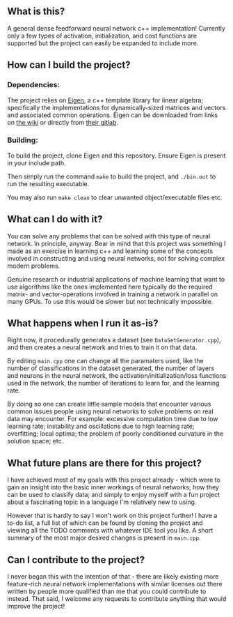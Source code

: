 ## What is this?
A general dense feedforward neural network c++ implementation! Currently only a few types of activation, initialization, and cost functions are supported but the project can easily be expanded to include more.

## How can I build the project?
### Dependencies:
The project relies on [Eigen](https://eigen.tuxfamily.org/index.php?title=Main_Page), a c++ template library for linear algebra; specifically the implementations for dynamically-sized matrices and vectors and associated common operations. Eigen can be downloaded from links on [the wiki](https://eigen.tuxfamily.org/index.php?title=Main_Page) or directly from [their gitlab](https://gitlab.com/libeigen/eigen).

### Building:
To build the project, clone Eigen and this repository. Ensure Eigen is present in your include path.

Then simply run the command `make` to build the project, and `./bin.out` to run the resulting executable.

You may also run `make clean` to clear unwanted object/executable files etc.

## What can I do with it?
You can solve any problems that can be solved with this type of neural network. In principle, anyway. Bear in mind that this project was something I made as an exercise in learning c++ and learning some of the concepts involved in constructing and using neural networks, not for solving complex modern problems. 

Genuine research or industrial applications of machine learning that want to use algorithms like the ones implemented here typically do the required matrix- and vector-operations involved in training a network in parallel on many GPUs. To use this would be slower but not technically impossible.

## What happens when I run it as-is?
Right now, it procedurally generates a dataset (see `DataSetGenerator.cpp`), and then creates a neural network and tries to train it on that data. 

By editing `main.cpp` one can change all the paramaters used, like the number of classifications in the dataset generated, the number of layers and neurons in the neural network, the activation/initialization/loss functions used in the network, the number of iterations to learn for, and the learning rate.

By doing so one can create little sample models that encounter various common issues people using neural networks to solve problems on real data may encounter. For example: excessive computation time due to low learning rate; instability and oscillations due to high learning rate; overfitting; local optima; the problem of poorly conditioned curvature in the solution space; etc.

## What future plans are there for this project?

I have achieved most of my goals with this project already - which were to gain an insight into the basic inner workings of neural networks; how they can be used to classify data; and simply to enjoy myself with a fun project about a fascinating topic in a language I'm relatively new to using.

However that is hardly to say I won't work on this project further! I have a to-do list, a full list of which can be found by cloning the project and viewing all the TODO comments with whatever IDE tool you like. A short summary of the most major desired changes is present in `main.cpp`.

## Can I contribute to the project?

I never began this with the intention of that - there are likely existing more feature-rich neural network implementations with similar licenses out there written by people more qualified than me that you could contribute to instead. That said, I welcome any requests to contribute anything that would improve the project!